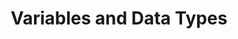 ---
id: variables-and-data-types
title: Variables and Data Types
sidebar_label: Variables and Data Types
sidebar_position: 2
tags:
  [
    c++, 
    variables, 
    data types, 
    programming, 
    c++ variables, 
    c++ data types
  ]
description: In this tutorial, we will learn about variables and data types in C++. We will learn about what variables are, how to declare and initialize variables, and the different data types available in the language.
---